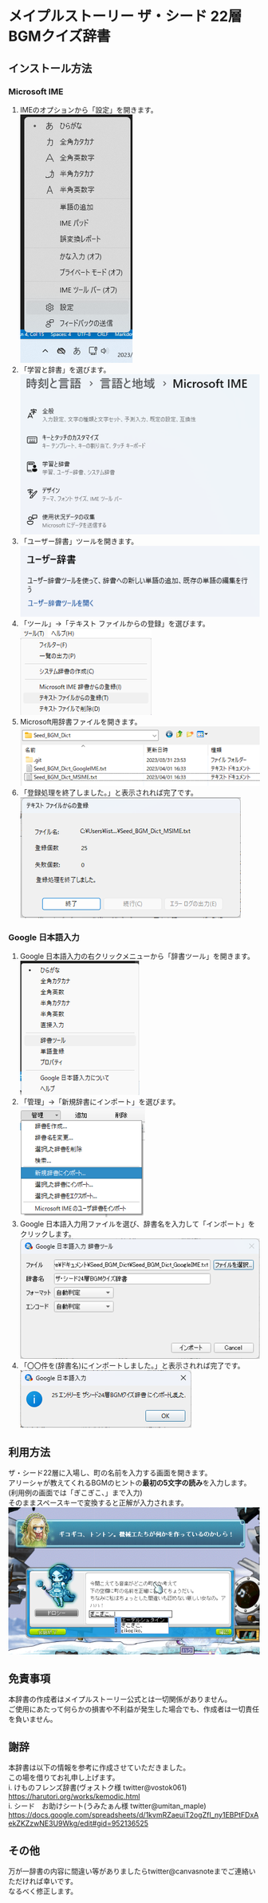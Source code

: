 # メイプルストーリー ザ・シード 22層 BGMクイズ辞書
## インストール方法
### Microsoft IME
1. IMEのオプションから「設定」を開きます。  
![MSIME_1](tutorial_img/MSIME-1.png)
2. 「学習と辞書」を選びます。  
![MSIME_2](tutorial_img/MSIME-2.png)
3. 「ユーザー辞書」ツールを開きます。  
![MSIME_3](tutorial_img/MSIME-3.png)
4. 「ツール」→「テキスト ファイルからの登録」を選びます。  
![MSIME_4](tutorial_img/MSIME-4.png)
5. Microsoft用辞書ファイルを開きます。  
![MSIME_5](tutorial_img/MSIME-5.png)
6. 「登録処理を終了しました。」と表示されれば完了です。  
![MSIME_6](tutorial_img/MSIME-6.png)

### Google 日本語入力
1. Google 日本語入力の右クリックメニューから「辞書ツール」を開きます。  
![Google-1](tutorial_img/Google-1.png)
2. 「管理」→「新規辞書にインポート」を選びます。  
![Google-2](tutorial_img/Google-2.png)
3. Google 日本語入力用ファイルを選び、辞書名を入力して「インポート」をクリックします。  
![Google-3](tutorial_img/Google-3.png)
4. 「〇〇件を(辞書名)にインポートしました。」と表示されれば完了です。  
![Google-4](tutorial_img/Google-4.png)

## 利用方法
ザ・シード22層に入場し、町の名前を入力する画面を開きます。  
アリーシャが教えてくれるBGMのヒントの**最初の5文字の読み**を入力します。  
(利用例の画面では「ぎこぎこ、」まで入力)  
そのままスペースキーで変換すると正解が入力されます。  
![Usage-1](tutorial_img/Usage-1.png)

## 免責事項
本辞書の作成者はメイプルストーリー公式とは一切関係がありません。  
ご使用にあたって何らかの損害や不利益が発生した場合でも、作成者は一切責任を負いません。  

## 謝辞
本辞書は以下の情報を参考に作成させていただきました。  
この場を借りてお礼申し上げます。  
i. けものフレンズ辞書(ヴォストク様 twitter@vostok061)  
https://harutori.org/works/kemodic.html  
i. シード　お助けシート(うみたぁん様 twitter@umitan_maple)  
https://docs.google.com/spreadsheets/d/1kvmRZaeuiT2ogZfI_ny1EBPtFDxAekZKZzwNE3U9Wkg/edit#gid=952136525

## その他
万が一辞書の内容に間違い等がありましたらtwitter@canvasnoteまでご連絡いただければ幸いです。  
なるべく修正します。  
